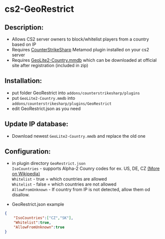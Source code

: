 # cs2-GeoRestrict

## Description:
- Allows CS2 server owners to block/whitelist players from a country based on IP
- Requires [CounterStrikeSharp](https://github.com/roflmuffin/CounterStrikeSharp) Metamod plugin installed on your cs2 server
- Requires [GeoLite2-Country.mmdb](https://www.maxmind.com/en/home) which can be downloaded at official site after registration (included in zip)

## Installation:
- put folder GeoRestrict into `addons/counterstrikesharp/plugins`
- put `GeoLite2-Country.mmdb` into `addons/counterstrikesharp/plugins/GeoRestrict`
- edit GeoRestrict.json as you need

## Update IP database:
- Download newest `GeoLite2-Country.mmdb` and replace the old one

## Configuration:
- in plugin directory `GeoRestrict.json`\
`IsoCountries` - supports Alpha-2 Counry codes for ex. US, DE, CZ [(More on Wikipedia)](https://en.wikipedia.org/wiki/List_of_ISO_3166_country_codes)\
`Whitelist` - true = which countries are allowed\
`Whitelist` - false = which countries are not allowed\
`AllowFromUnknown` - If country from IP is not detected, allow them od disallow.

- GeoRestrict.json example
```json
{
	"IsoCountries":["CZ","SK"], 
	"Whitelist":true,
	"AllowFromUnknown":true
}
```
